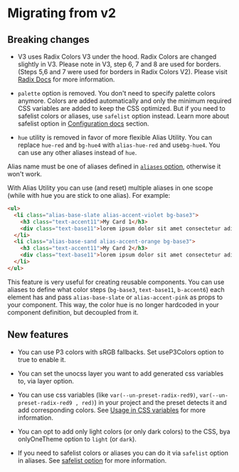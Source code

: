 # Migrating from v2

## Breaking changes

- V3 uses Radix Colors V3 under the hood. Radix Colors are changed slightly in V3. Please note in V3, step 6, 7 and 8 are used for borders. (Steps 5,6 and 7 were used for borders in Radix Colors V2). Please visit [Radix Docs](https://www.radix-ui.com/colors/docs/palette-composition/understanding-the-scale) for more information.

- `palette` option is removed. You don't need to specify palette colors anymore. Colors are added automatically and only the minimum required CSS variables are added to keep the CSS optimized. But if you need to safelist colors or aliases, use `safelist` option instead. Learn more about safelist option in [Configuration docs](/v3/configuration#safelist) section.

- `hue` utility is removed in favor of more flexible Alias Utility. You can replace `hue-red` and `bg-hue4` with `alias-hue-red` and use`bg-hue4`. You can use any other aliases instead of `hue`.

Alias name must be one of aliases defined in [`aliases` option](/v2/configuration#aliases), otherwise it won't work.

 With Alias Utility you can use (and reset) multiple aliases in one scope (while with hue you are stick to one alias). For example:

```html
<ul>
  <li class="alias-base-slate alias-accent-violet bg-base3">
    <h3 class="text-accent11">My Card 1</h3>
    <div class="text-base11">lorem ipsum dolor sit amet consectetur adipisicing elit.</div>
  </li>
  <li class="alias-base-sand alias-accent-orange bg-base3">
    <h3 class="text-accent11">My Card 2</h3>
    <div class="text-base11">lorem ipsum dolor sit amet consectetur adipisicing elit.</div>
  </li>
</ul>
```

This feature is very useful for creating reusable components. You can use aliases to define what color steps (`bg-base3`, `text-base11`, `b-accent6`) each element has and pass `alias-base-slate` or `alias-accent-pink` as props to your component. This way, the color hue is no longer hardcoded in your component definition, but decoupled from it.

## New features

- You can use P3 colors with sRGB fallbacks. Set useP3Colors option to true to enable it.

 - You can set the unocss layer you want to add generated css variables to, via layer option.

- You can use css variables (like `var(--un-preset-radix-red9)`, `var(--un-preset-radix-red9 , red)`) in your project and the preset detects it and add corresponding colors. See [Usage in CSS variables](/v3/usage#usage-in-css-variables) for more information.

- You can opt to add only light colors (or only dark colors) to the CSS, bya onlyOneTheme option to `light` (or `dark`).

- If you need to safelist colors or aliases you can do it via `safelist` option in aliases. See [safelist option](/v3/configuration#safelist) for more information.

